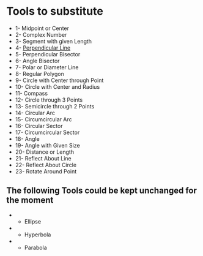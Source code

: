 # Tools to substitute
* 1-  Midpoint or Center
* 2-  Complex Number
* 3-  Segment with given Length
* 4-  [Perpendicular Line](https://wiki.geogebra.org/en/Perpendicular_Line_Tool)
* 5-  Perpendicular Bisector
* 6-  Angle Bisector
* 7-  Polar or Diameter Line
* 8-  Regular Polygon
* 9-  Circle with Center through Point
* 10- Circle with Center and Radius
* 11- Compass
* 12- Circle through 3 Points
* 13- Semicircle through 2 Points
* 14- Circular Arc
* 15- Circumcircular Arc
* 16- Circular Sector
* 17- Circumcircular Sector
* 18- Angle
* 19- Angle with Given Size
* 20- Distance or Length
* 21- Reflect About Line
* 22- Reflect About Circle
* 23- Rotate Around Point

## The following Tools could be kept unchanged for the moment
* - Ellipse
* - Hyperbola
* - Parabola
